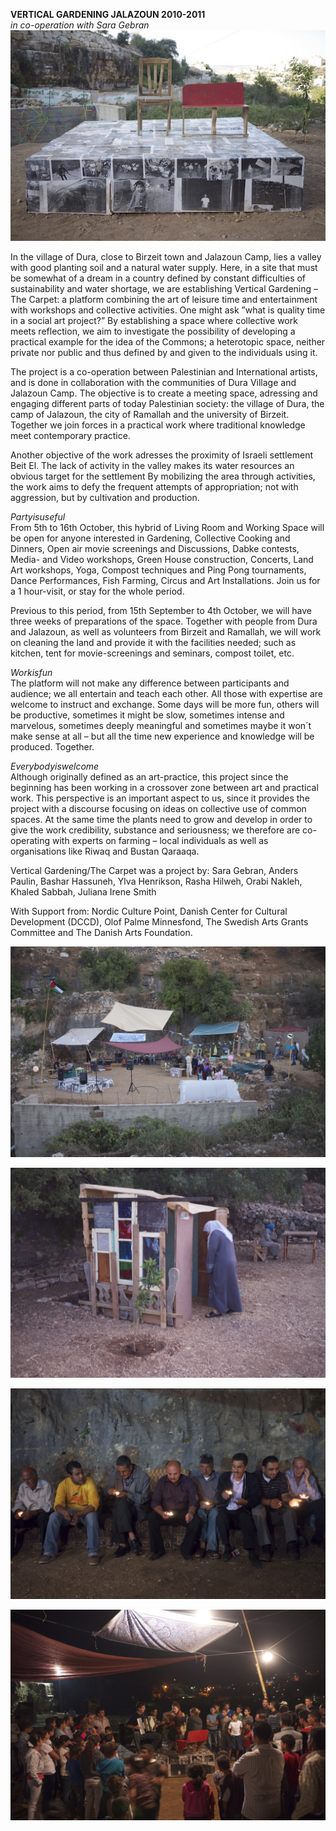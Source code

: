 **VERTICAL GARDENING JALAZOUN 2010-2011**  
*in co-operation with Sara Gebran*
![](/vertical5.jpg)  

In the village of Dura, close to Birzeit town and Jalazoun Camp, lies a valley with good planting soil and a natural water supply. Here, in a site that must be somewhat of a dream in a country defined by constant difficulties of sustainability and water shortage, we are establishing Vertical Gardening – The Carpet: a platform combining the art of leisure time and entertainment with workshops and collective activities. One might ask ”what is quality time in a social art project?” By establishing a space where collective work meets reflection, we aim to investigate the possibility of developing a practical example for the idea of the Commons; a heterotopic space, neither private nor public and thus defined by and given to the individuals using it.

The project is a co-operation between Palestinian and International artists, and is done in collaboration with the communities of Dura Village and Jalazoun Camp. The objective is to create a meeting space, adressing and engaging different parts of today Palestinian society: the village of Dura, the camp of Jalazoun, the city of Ramallah and the university of Birzeit. Together we join forces in a practical work where traditional knowledge meet contemporary practice.

Another objective of the work adresses the proximity of Israeli settlement Beit El. The lack of activity in the valley makes its water resources an obvious target for the settlement By mobilizing the area through activities, the work aims to defy the frequent attempts of appropriation; not with aggression, but by cultivation and production.

*Partyisuseful*  
From 5th to 16th October, this hybrid of Living Room and Working Space will be open for anyone interested in Gardening, Collective Cooking and Dinners, Open air movie screenings and Discussions, Dabke contests, Media- and Video workshops, Green House construction, Concerts, Land Art workshops, Yoga, Compost techniques and Ping Pong tournaments, Dance Performances, Fish Farming, Circus and Art Installations. Join us for a 1 hour-visit, or stay for the whole period.

Previous to this period, from 15th September to 4th October, we will have three weeks of preparations of the space. Together with people from Dura and Jalazoun, as well as volunteers from Birzeit and Ramallah, we will work on cleaning the land and provide it with the facilities needed; such as kitchen, tent for movie-screenings and seminars, compost toilet, etc.

*Workisfun*  
The platform will not make any difference between participants and audience; we all entertain and teach each other. All those with expertise are welcome to instruct and exchange. Some days will be more fun, others will be productive, sometimes it might be slow, sometimes intense and marvelous, sometimes deeply meaningful and sometimes maybe it won´t make sense at all – but all the time new experience and knowledge will be produced. Together.

*Everybodyiswelcome*  
Although originally defined as an art-practice, this project since the beginning has been working in a crossover zone between art and practical work. This perspective is an important aspect to us, since it provides the project with a discourse focusing on ideas on collective use of common spaces. At the same time the plants need to grow and develop in order to give the work credibility, substance and seriousness; we therefore are co-operating with experts on farming – local individuals as well as organisations like Riwaq and Bustan Qaraaqa.

Vertical Gardening/The Carpet was a project by: Sara Gebran, Anders Paulin, Bashar Hassuneh, Ylva Henrikson, Rasha Hilweh, Orabi Nakleh, Khaled Sabbah, Juliana Irene Smith

With Support from:
Nordic Culture Point, Danish Center for Cultural Development (DCCD), Olof Palme Minnesfond, The Swedish Arts Grants Committee and The Danish Arts Foundation.

![](/vertical1.jpg)  

![](/vertical2.jpg)  

![](/vertical3.jpg)  

![](/vertical4.jpg)  

